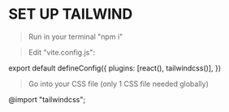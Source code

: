 # SET UP TAILWIND

> Run in your terminal "npm i"

> Edit "vite.config.js":

export default defineConfig({
plugins: [react(), tailwindcss()],
})

> Go into your CSS file (only 1 CSS file needed globally)

@import "tailwindcss";
